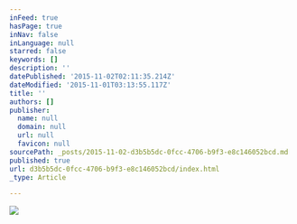 ```yaml
---
inFeed: true
hasPage: true
inNav: false
inLanguage: null
starred: false
keywords: []
description: ''
datePublished: '2015-11-02T02:11:35.214Z'
dateModified: '2015-11-01T03:13:55.117Z'
title: ''
authors: []
publisher:
  name: null
  domain: null
  url: null
  favicon: null
sourcePath: _posts/2015-11-02-d3b5b5dc-0fcc-4706-b9f3-e8c146052bcd.md
published: true
url: d3b5b5dc-0fcc-4706-b9f3-e8c146052bcd/index.html
_type: Article

---
```

![](https://the-grid-user-content.s3-us-west-2.amazonaws.com/4a0f4c47-63f4-49ae-9ade-5203e49e6d95.jpg)